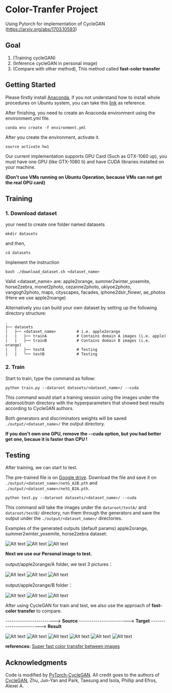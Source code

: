 # Color-Tranfer Project

Using Pytorch for implementation of CycleGAN (https://arxiv.org/abs/1703.10593)

## Goal
1.  (Training cycleGAN)
2.  (Inference cycleGAN in personal image)
3.  (Compare with other method), This method called **fast-coler transfer**

## Getting Started
Please firstly install [Anaconda](https://anaconda.org), if you not understand how to install whole procedures on Ubuntu system, you can take this [link](https://stackoverflow.com/questions/28852841/install-anaconda-on-ubuntu-via-command-line) as reference.


After finishing, you need to create an Anaconda environment using the environment.yml file.

```
conda env create -f environment.yml
```

After you create the environment, activate it.
```
source activate hw1
```

Our current implementation supports GPU Card (Such as GTX-1060 up), you must have one GPU (like GTX-1080 ti) and have CUDA libraries installed on your machine. 

**(Don't use VMs running on Ubuntu Operation, because VMs can not get the real GPU card)**

## Training
### 1. Download dataset

your need to create one folder named datasets
```
mkdir datasets
```

and then,
```
cd datasets
```
Implement the instruction
```
bash ./download_dataset.sh <dataset_name>
```
Valid <dataset_name> are: apple2orange, summer2winter_yosemite, horse2zebra, monet2photo, cezanne2photo, ukiyoe2photo, vangogh2photo, maps, cityscapes, facades, iphone2dslr_flower, ae_photos (Here we use apple2roange)

Alternatively you can build your own dataset by setting up the following directory structure:

    .
    ├── datasets                   
    |   ├── <dataset_name>         # i.e. apple2orange
    |   |   ├── trainA             # Contains domain A images (i.e. apple)
    |   |   ├── trainB             # Contains domain B images (i.e. orange) 
    |   |   ├── testA              # Testing
    |   |   └── testB              # Testing
    
### 2. Train

Start to train, type the command as follow: 

```
python train.py --dataroot datasets/<dataset_name>/ --cuda
```

This command would start a training session using the images under the *dataroot/train* directory with the hyperparameters that showed best results according to CycleGAN authors. 

Both generators and discriminators weights will be saved ```./output/<dataset_name>/``` the output directory.

**If you don't own one GPU, remove the --cuda option, but you had better get one, becaue it is faster than CPU !**

## Testing
After training, we can start to test.

The pre-trained file is on [Google drive](https://drive.google.com/open?id=17FREtttCyFpvjRJxd4v3VVlVAu__Y5do). Download the file and save it on  ```./output/<dataset_name>/netG_A2B.pth``` and ```./output/<dataset_name>/netG_B2A.pth```. 

```
python test.py --dataroot datasets/<dataset_name>/ --cuda
```
This command will take the images under the ```dataroot/testA/``` and ```dataroot/testB/``` directory, run them through the generators and save the output under the ```./output/<dataset_name>/``` directories. 

Examples of the generated outputs (default params) apple2orange, summer2winter_yosemite, horse2zebra dataset:

![Alt text](./output/imgs/0035.png)
![Alt text](./output/imgs/0111.png)
![Alt text](./output/imgs/0167.png)

**Next we use our Personal image to test.**

output/apple2orange/A folder, we test 3 pictures：

![Alt text](./output/apple2orange/A/0001.png)
![Alt text](./output/apple2orange/A/0002.png)
![Alt text](./output/apple2orange/A/0003.png)

output/apple2orange/B folder：

![Alt text](./output/apple2orange/B/0001.png)
![Alt text](./output/apple2orange/B/0002.png)
![Alt text](./output/apple2orange/B/0003.png)

After using CycleGAN for train and test, we also use the approach of **fast-coler transfer** to compare.

------------------------> **Source**  ------------------------> **Target** ------------------------> **Result**

![Alt text](./color_transfer/applecombined1.jpeg)
![Alt text](./color_transfer/applecombined2.jpeg)
![Alt text](./color_transfer/applecombined3.jpeg)
![Alt text](./color_transfer/orangecombined1.jpeg)
![Alt text](./color_transfer/orangecombined2.jpeg)
![Alt text](./color_transfer/orangecombined3.jpeg)

**references:**
[Super fast color transfer between images](https://github.com/jrosebr1/color_transfer)

## Acknowledgments

Code is modified by [PyTorch-CycleGAN](https://github.com/aitorzip/PyTorch-CycleGAN). All credit goes to the authors of [CycleGAN](https://arxiv.org/abs/1703.10593), Zhu, Jun-Yan and Park, Taesung and Isola, Phillip and Efros, Alexei A.




